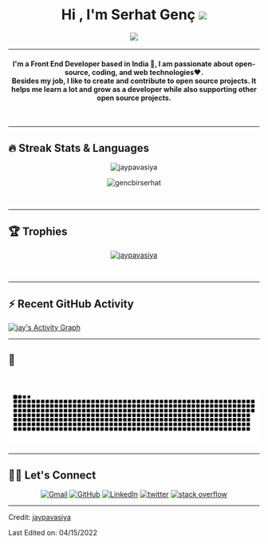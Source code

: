 

<h1 align="center">Hi , I'm Serhat Genç <img src="https://media.giphy.com/media/hvRJCLFzcasrR4ia7z/giphy.gif" width="35"></h1>
<p align="center">
  <a href="https://github.com/gencbirserhat"><img src="https://readme-typing-svg.herokuapp.com?lines=JR.+Full-Stack+Developer;JavaScript%20|%20.NET%20|%20React%20|%20Python%20Enthusiast;Always%20learning%20new%20things&center=true&width=500&height=50"></a>
</p>
<hr/>
<!-- I am a Junior at Fr. CRCE pursuing B.E. in CSE. I like to Code, Design, Innovate and Experiment. I am an enthusiastic and a social person who loves to take up new challenges and learn new skills. I love meeting new people, exchanging ideas and spreading knowledge and positivity. -->

<h4 align="center">
I'm a Front End Developer based in India 🙏, I am passionate about open-source, coding, and web technologies❤️. <br />
	Besides my job, I like to create and contribute to open source projects. It helps me learn a lot and grow as a developer while also supporting other open source projects.
</h4>
<br>
<!--<div align="center">
  <a href="https://open.spotify.com/user/6s6pbtefezpookh8gwnkko15v">
    <img src="https://readme-spotify-tingz.vercel.app/api/now-playing">
  </a>
</div> -->
<hr/> 

## 🔥 Streak Stats & Languages
<p align="center"><img src="https://github-readme-streak-stats.herokuapp.com/?user=gencbirserhat&theme=algolia" alt="jaypavasiya" /></p>
<p align="center"><img src="https://github-readme-stats.vercel.app/api/top-langs/?username=gencbirserhat&theme=algolia&layout=compact" alt="gencbirserhat" /></p>

<br>
<hr/>

## 🏆 Trophies
<p align="center"> <a href="https://github.com/jaypavasiya"><img
      src="https://github-profile-trophy.vercel.app/?username=jaypavasiya&row=1&column=3&theme=algolia" alt="jaypavasiya" /></a>  </p>

<!-- algolia -->
<br>
<hr/>

## ⚡ Recent GitHub Activity
<a href="https://github.com/jaypavasiya"><img alt="jay's Activity Graph" src="https://activity-graph.herokuapp.com/graph?username=jaypavasiya&custom_title=Jay's%20Contribution%20Graph&theme=react-dark" /></a>


<hr/>

## 🐍
  <br>
  <p align="center">
  <img src="https://raw.githubusercontent.com/jaypavasiya/jaypavasiya/output/github-contribution-grid-snake-dark.svg" alt="snake"></center>
</p>

<hr/>

## 🙋‍♀️ Let's Connect
<p align="center">
  <!-- <a href=""><img src="https://img.icons8.com/bubbles/50/000000/web.png" alt="Website"/></a> -->
	<a href="mailto:jaypavasiya7@gmail.com"><img src="https://img.icons8.com/bubbles/50/000000/gmail.png" title='Gmail' alt="Gmail"/></a>
	<a href="https://github.com/jaypavasiya"><img src="https://img.icons8.com/bubbles/50/000000/github.png" title='GitHub' alt="GitHub"/></a>
	<a href="https://in.linkedin.com/in/jay-pavasiya-22520516b"><img src="https://img.icons8.com/bubbles/50/000000/linkedin.png" title='LinkedIn' alt="LinkedIn"/></a>
	<a href="https://twitter.com/jay_pavasiya"><img src="https://img.icons8.com/bubbles/50/000000/twitter-circled.png" title='Twitter' alt="twitter"/></a>
	<a href="https://stackoverflow.com/users/13516564/jay"><img src="https://img.icons8.com/bubbles/50/000000/module.png" title='Stack Overflow' alt="stack overflow"/></a>
	<!-- <a href=""><img src="https://img.icons8.com/bubbles/50/000000/instagram.png" alt="Instagram"/></a>
	<a href=""><img src="https://img.icons8.com/bubbles/50/000000/youtube.png" alt="Youtube"/></a> -->
	
</p>

----
Credit: [jaypavasiya](https://github.com/jaypavasiya)

Last Edited on: 04/15/2022
